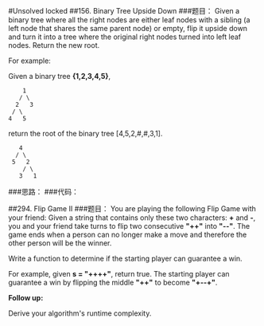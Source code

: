 #Unsolved locked
##156. Binary Tree Upside Down
###题目：
Given a binary tree where all the right nodes are either leaf nodes with a sibling (a left node that shares the same parent node) or empty, flip it upside down and turn it into a tree where the original right nodes turned into left leaf nodes. Return the new root.

For example:

Given a binary tree **{1,2,3,4,5}**,

```
    1
   / \
  2   3
 / \
4   5
```
return the root of the binary tree [4,5,2,#,#,3,1].

```
   4
  / \
 5   2
    / \
   3   1  
```
###思路：
###代码：


##294. Flip Game II
###题目：
You are playing the following Flip Game with your friend: Given a string that contains only these two characters: **+** and **-**, you and your friend take turns to flip two consecutive **"++"** into **"--"**. The game ends when a person can no longer make a move and therefore the other person will be the winner.

Write a function to determine if the starting player can guarantee a win.

For example, given **s = "++++"**, return true. The starting player can guarantee a win by flipping the middle **"++"** to become **"+--+"**.

**Follow up:**

Derive your algorithm's runtime complexity.




